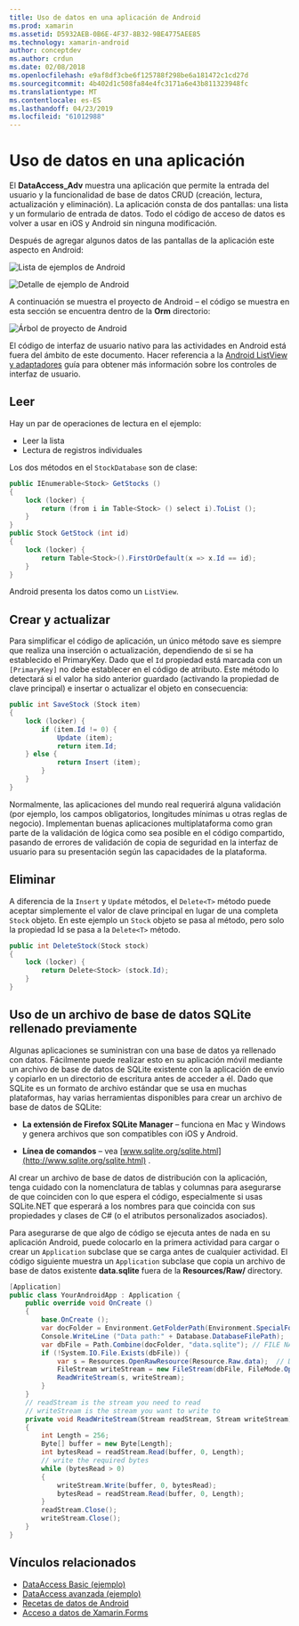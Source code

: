 ```yaml
---
title: Uso de datos en una aplicación de Android
ms.prod: xamarin
ms.assetid: D5932AEB-0B6E-4F37-8B32-9BE4775AEE85
ms.technology: xamarin-android
author: conceptdev
ms.author: crdun
ms.date: 02/08/2018
ms.openlocfilehash: e9af8df3cbe6f125788f298be6a181472c1cd27d
ms.sourcegitcommit: 4b402d1c508fa84e4fc3171a6e43b811323948fc
ms.translationtype: MT
ms.contentlocale: es-ES
ms.lasthandoff: 04/23/2019
ms.locfileid: "61012988"
---
```

# <a name="using-data-in-an-app"></a>Uso de datos en una aplicación

El **DataAccess_Adv** muestra una aplicación que permite la entrada del usuario y la funcionalidad de base de datos CRUD (creación, lectura, actualización y eliminación). La aplicación consta de dos pantallas: una lista y un formulario de entrada de datos. Todo el código de acceso de datos es volver a usar en iOS y Android sin ninguna modificación.

Después de agregar algunos datos de las pantallas de la aplicación este aspecto en Android:

![Lista de ejemplos de Android](using-data-in-an-app-images/image11.png "lista de ejemplos de Android")

![Detalle de ejemplo de Android](using-data-in-an-app-images/image12.png "detalle de ejemplo de Android")

A continuación se muestra el proyecto de Android &ndash; el código se muestra en esta sección se encuentra dentro de la **Orm** directorio:

![Árbol de proyecto de Android](using-data-in-an-app-images/image14.png "árbol de proyecto de Android")

El código de interfaz de usuario nativo para las actividades en Android está fuera del ámbito de este documento. Hacer referencia a la [Android ListView y adaptadores](~/android/user-interface/layouts/list-view/index.md) guía para obtener más información sobre los controles de interfaz de usuario.

## <a name="read"></a>Leer

Hay un par de operaciones de lectura en el ejemplo:

-  Leer la lista
-  Lectura de registros individuales

Los dos métodos en el `StockDatabase` son de clase:

```csharp
public IEnumerable<Stock> GetStocks ()
{
    lock (locker) {
        return (from i in Table<Stock> () select i).ToList ();
    }
}
public Stock GetStock (int id)
{
    lock (locker) {
        return Table<Stock>().FirstOrDefault(x => x.Id == id);
    }
}
```

Android presenta los datos como un `ListView`.

## <a name="create-and-update"></a>Crear y actualizar

Para simplificar el código de aplicación, un único método save es siempre que realiza una inserción o actualización, dependiendo de si se ha establecido el PrimaryKey. Dado que el `Id` propiedad está marcada con un `[PrimaryKey]` no debe establecer en el código de atributo. Este método lo detectará si el valor ha sido anterior guardado (activando la propiedad de clave principal) e insertar o actualizar el objeto en consecuencia:

```csharp
public int SaveStock (Stock item)
{
    lock (locker) {
        if (item.Id != 0) {
            Update (item);
            return item.Id;
    } else {
            return Insert (item);
        }
    }
}
```

Normalmente, las aplicaciones del mundo real requerirá alguna validación (por ejemplo, los campos obligatorios, longitudes mínimas u otras reglas de negocio). Implementan buenas aplicaciones multiplataforma como gran parte de la validación de lógica como sea posible en el código compartido, pasando de errores de validación de copia de seguridad en la interfaz de usuario para su presentación según las capacidades de la plataforma.

## <a name="delete"></a>Eliminar

A diferencia de la `Insert` y `Update` métodos, el `Delete<T>` método puede aceptar simplemente el valor de clave principal en lugar de una completa `Stock` objeto. En este ejemplo un `Stock` objeto se pasa al método, pero solo la propiedad Id se pasa a la `Delete<T>` método.

```csharp
public int DeleteStock(Stock stock)
{
    lock (locker) {
        return Delete<Stock> (stock.Id);
    }
}
```

## <a name="using-a-pre-populated-sqlite-database-file"></a>Uso de un archivo de base de datos SQLite rellenado previamente

Algunas aplicaciones se suministran con una base de datos ya rellenado con datos. Fácilmente puede realizar esto en su aplicación móvil mediante un archivo de base de datos de SQLite existente con la aplicación de envío y copiarlo en un directorio de escritura antes de acceder a él. Dado que SQLite es un formato de archivo estándar que se usa en muchas plataformas, hay varias herramientas disponibles para crear un archivo de base de datos de SQLite:

-   **La extensión de Firefox SQLite Manager** &ndash; funciona en Mac y Windows y genera archivos que son compatibles con iOS y Android.

-   **Línea de comandos** &ndash; vea [www.sqlite.org/sqlite.html](http://www.sqlite.org/sqlite.html) .

Al crear un archivo de base de datos de distribución con la aplicación, tenga cuidado con la nomenclatura de tablas y columnas para asegurarse de que coinciden con lo que espera el código, especialmente si usas SQLite.NET que esperará a los nombres para que coincida con sus propiedades y clases de C# (o el atributos personalizados asociados).

Para asegurarse de que algo de código se ejecuta antes de nada en su aplicación Android, puede colocarlo en la primera actividad para cargar o crear un `Application` subclase que se carga antes de cualquier actividad. El código siguiente muestra un `Application` subclase que copia un archivo de base de datos existente **data.sqlite** fuera de la **Resources/Raw/** directory.

```csharp
[Application]
public class YourAndroidApp : Application {
    public override void OnCreate ()
    {
        base.OnCreate ();
        var docFolder = Environment.GetFolderPath(Environment.SpecialFolder.Personal);
        Console.WriteLine ("Data path:" + Database.DatabaseFilePath);
        var dbFile = Path.Combine(docFolder, "data.sqlite"); // FILE NAME TO USE WHEN COPIED
        if (!System.IO.File.Exists(dbFile)) {
            var s = Resources.OpenRawResource(Resource.Raw.data);  // DATA FILE RESOURCE ID
            FileStream writeStream = new FileStream(dbFile, FileMode.OpenOrCreate, FileAccess.Write);
            ReadWriteStream(s, writeStream);
        }
    }
    // readStream is the stream you need to read
    // writeStream is the stream you want to write to
    private void ReadWriteStream(Stream readStream, Stream writeStream)
    {
        int Length = 256;
        Byte[] buffer = new Byte[Length];
        int bytesRead = readStream.Read(buffer, 0, Length);
        // write the required bytes
        while (bytesRead > 0)
        {
            writeStream.Write(buffer, 0, bytesRead);
            bytesRead = readStream.Read(buffer, 0, Length);
        }
        readStream.Close();
        writeStream.Close();
    }
}
```


## <a name="related-links"></a>Vínculos relacionados

- [DataAccess Basic (ejemplo)](https://github.com/xamarin/mobile-samples/tree/master/DataAccess/Basic)
- [DataAccess avanzada (ejemplo)](https://github.com/xamarin/mobile-samples/tree/master/DataAccess/Advanced)
- [Recetas de datos de Android](https://github.com/xamarin/recipes/tree/master/Recipes/android/data)
- [Acceso a datos de Xamarin.Forms](~/xamarin-forms/app-fundamentals/databases.md)
